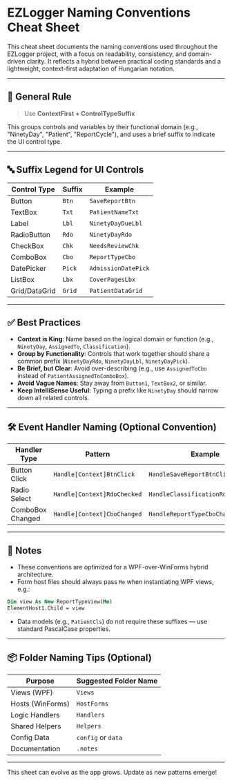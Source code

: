 # EZLogger Naming Conventions Cheat Sheet

This cheat sheet documents the naming conventions used throughout the EZLogger project, with a focus on readability, consistency, and domain-driven clarity. It reflects a hybrid between practical coding standards and a lightweight, context-first adaptation of Hungarian notation.

---

## 🧠 General Rule
> Use **ContextFirst + ControlTypeSuffix**

This groups controls and variables by their functional domain (e.g., "NinetyDay", "Patient", "ReportCycle"), and uses a brief suffix to indicate the UI control type.

---

## 🔤 Suffix Legend for UI Controls

| Control Type     | Suffix | Example              |
|------------------|--------|----------------------|
| Button           | `Btn`  | `SaveReportBtn`      |
| TextBox          | `Txt`  | `PatientNameTxt`     |
| Label            | `Lbl`  | `NinetyDayDueLbl`    |
| RadioButton      | `Rdo`  | `NinetyDayRdo`       |
| CheckBox         | `Chk`  | `NeedsReviewChk`     |
| ComboBox         | `Cbo`  | `ReportTypeCbo`      |
| DatePicker       | `Pick` | `AdmissionDatePick`  |
| ListBox          | `Lbx`  | `CoverPagesLbx`      |
| Grid/DataGrid    | `Grid` | `PatientDataGrid`    |

---

## ✅ Best Practices

- **Context is King**: Name based on the logical domain or function (e.g., `NinetyDay`, `AssignedTo`, `Classification`).
- **Group by Functionality**: Controls that work together should share a common prefix (`NinetyDayRdo`, `NinetyDayLbl`, `NinetyDayPick`).
- **Be Brief, but Clear**: Avoid over-describing (e.g., use `AssignedToCbo` instead of `PatientAssignedToComboBox`).
- **Avoid Vague Names**: Stay away from `Button1`, `TextBox2`, or similar.
- **Keep IntelliSense Useful**: Typing a prefix like `NinetyDay` should narrow down all related controls.

---

## 🛠️ Event Handler Naming (Optional Convention)

| Handler Type         | Pattern                         | Example                          |
|----------------------|----------------------------------|----------------------------------|
| Button Click         | `Handle[Context]BtnClick`       | `HandleSaveReportBtnClick()`     |
| Radio Select         | `Handle[Context]RdoChecked`     | `HandleClassificationRdoChecked()` |
| ComboBox Changed     | `Handle[Context]CboChanged`     | `HandleReportTypeCboChanged()`   |

---

## 💬 Notes
- These conventions are optimized for a WPF-over-WinForms hybrid architecture.
- Form host files should always pass `Me` when instantiating WPF views, e.g.:

```vb
Dim view As New ReportTypeView(Me)
ElementHost1.Child = view
```

- Data models (e.g., `PatientCls`) do not require these suffixes — use standard PascalCase properties.

---

## 📦 Folder Naming Tips (Optional)

| Purpose          | Suggested Folder Name |
|------------------|------------------------|
| Views (WPF)      | `Views`                |
| Hosts (WinForms) | `HostForms`            |
| Logic Handlers   | `Handlers`             |
| Shared Helpers   | `Helpers`              |
| Config Data      | `config` or `data`     |
| Documentation    | `.notes`               |

---

This sheet can evolve as the app grows. Update as new patterns emerge!

